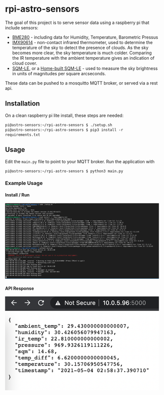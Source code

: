 # rpi-astro-sensors

The goal of this project is to serve sensor data using a raspberry pi that include sensors:
- [BME280](https://www.adafruit.com/product/2652) - including data for Humidity, Temperature, Barometric Pressus
- [IMX90614](https://www.sparkfun.com/products/9570) - non-contact infrared thermometer, used to determine the temperature of the sky to detect the presence of clouds.  As the sky becomes more clear, the sky temperature is much colder.  Comparing the IR temperature with the ambient temperature gives an indication of cloud cover.
- [SQM-LE](http://unihedron.com/projects/sqm-le/), or a [Home-built SQM-LE](https://github.com/gshau/SQM_TSL2591) - used to measure the sky brightness in units of magnitudes per square arcseconds.

These data can be pushed to a mosquitto MQTT broker, or served via a rest api.

## Installation

On a clean raspberry pi lite install, these steps are needed:
```
pi@astro-sensors:~/rpi-astro-sensors $ ./setup.sh
pi@astro-sensors:~/rpi-astro-sensors $ pip3 install -r requirements.txt
```

## Usage

Edit the `main.py` file to point to your MQTT broker.  Run the application with 
```
pi@astro-sensors:~/rpi-astro-sensors $ python3 main.py
```

### Example Usage
#### Install / Run
![](screenshots/install_run.png)

#### API Response
![](screenshots/api_response.png)